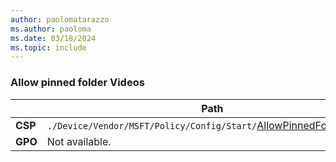 ```yaml
---
author: paolomatarazzo
ms.author: paoloma
ms.date: 03/18/2024
ms.topic: include
---
```


### Allow pinned folder Videos

|  | Path |
|--|--|
| **CSP** | `./Device/Vendor/MSFT/Policy/Config/Start/`[AllowPinnedFolderVideos](/windows/client-management/mdm/policy-csp-start#allowpinnedfoldervideos) |
| **GPO** | Not available. |
